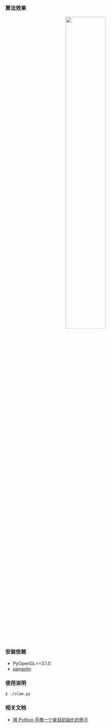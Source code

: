 ### 算法效果

<p align="center">
    <img width="50%" src="https://gitee.com/yunyang1994/BlogSource/raw/master/hexo/source/images/用-Python-手撸一个简单的单目-Slam-例子/sample_0.gif" style="max-width:100%;">
</p>

### 安装依赖

- PyOpenGL==3.1.0
- [pangolin](https://github.com/YunYang1994/pangolin)

### 使用说明

```bashrc
$ ./slam.py
```

### 相关文档

- [用 Python 手撸一个单目初始化的例子](https://yunyang1994.gitee.io/2020/12/19/用-Python-手撸一个简单的单目-Slam-例子/)
